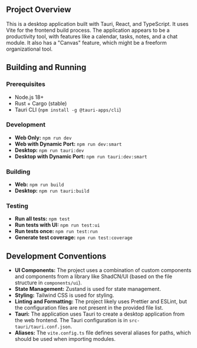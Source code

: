 ## Project Overview

This is a desktop application built with Tauri, React, and TypeScript. It uses Vite for the frontend build process. The application appears to be a productivity tool, with features like a calendar, tasks, notes, and a chat module. It also has a "Canvas" feature, which might be a freeform organizational tool.

## Building and Running

### Prerequisites

- Node.js 18+
- Rust + Cargo (stable)
- Tauri CLI (`npm install -g @tauri-apps/cli`)

### Development

- **Web Only:** `npm run dev`
- **Web with Dynamic Port:** `npm run dev:smart`
- **Desktop:** `npm run tauri:dev`
- **Desktop with Dynamic Port:** `npm run tauri:dev:smart`

### Building

- **Web:** `npm run build`
- **Desktop:** `npm run tauri:build`

### Testing

- **Run all tests:** `npm test`
- **Run tests with UI:** `npm run test:ui`
- **Run tests once:** `npm run test:run`
- **Generate test coverage:** `npm run test:coverage`

## Development Conventions

- **UI Components:** The project uses a combination of custom components and components from a library like ShadCN/UI (based on the file structure in `components/ui`).
- **State Management:** Zustand is used for state management.
- **Styling:** Tailwind CSS is used for styling.
- **Linting and Formatting:** The project likely uses Prettier and ESLint, but the configuration files are not present in the provided file list.
- **Tauri:** The application uses Tauri to create a desktop application from the web frontend. The Tauri configuration is in `src-tauri/tauri.conf.json`.
- **Aliases:** The `vite.config.ts` file defines several aliases for paths, which should be used when importing modules.

